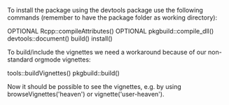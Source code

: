 To install the package using the devtools package use the following commands 
(remember to have the package folder as working directory):

OPTIONAL Rcpp::compileAttributes()
OPTIONAL pkgbuild::compile_dll()
devtools::document()
build()
install()


To build/include the vignettes we need a workaround because of our
non-standard orgmode vignettes:

tools::buildVignettes()
pkgbuild::build()

Now it should be possible to see the vignettes, e.g. by using
browseVignettes('heaven') or vignette('user-heaven').
